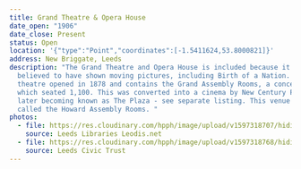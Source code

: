 ```yaml
---
title: Grand Theatre & Opera House
date_open: "1906"
date_close: Present
status: Open
location: '{"type":"Point","coordinates":[-1.5411624,53.8000821]}'
address: New Briggate, Leeds
description: "The Grand Theatre and Opera House is included because it is
  believed to have shown moving pictures, including Birth of a Nation. The
  theatre opened in 1878 and contains the Grand Assembly Rooms, a concert hall
  which seated 1,100. This was converted into a cinema by New Century Pictures,
  later becoming known as The Plaza - see separate listing. This venue is now
  called the Howard Assembly Rooms. "
photos:
  - file: https://res.cloudinary.com/hpph/image/upload/v1597318707/hidinginplainsight/Grand_Theatre_Opera_House_Leeds_Libraries_20021216_29047793.jpg
    source: Leeds Libraries Leodis.net
  - file: https://res.cloudinary.com/hpph/image/upload/v1597318768/hidinginplainsight/Grand_Theatre_Opera_House_Leeds_Civic_Trust_2003213_51559085.jpg
    source: Leeds Civic Trust
---
```

